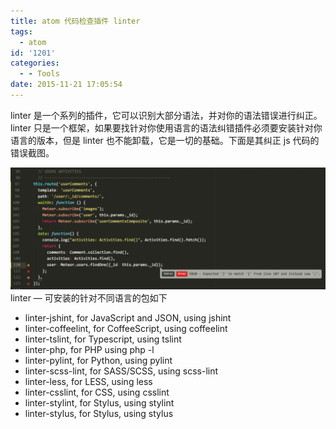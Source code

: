 ```yaml
---
title: atom 代码检查插件 linter
tags:
  - atom
id: '1201'
categories:
  - - Tools
date: 2015-11-21 17:05:54
---
```


linter 是一个系列的插件，它可以识别大部分语法，并对你的语法错误进行纠正。linter 只是一个框架，如果要找针对你使用语言的语法纠错插件必须要安装针对你语言的版本，但是 linter 也不能卸载，它是一切的基础。下面是其纠正 js 代码的错误截图。
<!-- more -->
[![屏幕快照 2015-11-21 下午5.01.36](/images/2015/11/屏幕快照-2015-11-21-下午5.01.36-1024x396.png)](/images/2015/11/屏幕快照-2015-11-21-下午5.01.36.png) linter — 可安装的针对不同语言的包如下

*   linter-jshint, for JavaScript and JSON, using jshint
*   linter-coffeelint, for CoffeeScript, using coffeelint
*   linter-tslint, for Typescript, using tslint
*   linter-php, for PHP using php -l
*   linter-pylint, for Python, using pylint
*   linter-scss-lint, for SASS/SCSS, using scss-lint
*   linter-less, for LESS, using less
*   linter-csslint, for CSS, using csslint
*   linter-stylint, for Stylus, using stylint
*   linter-stylus, for Stylus, using stylus